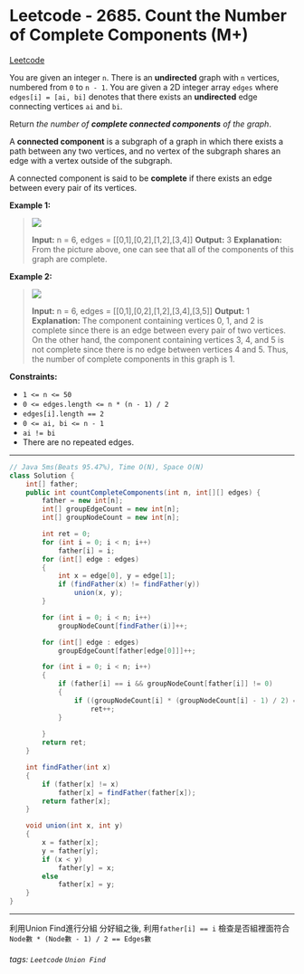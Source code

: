 # Leetcode - 2685. Count the Number of Complete Components (M+)

[Leetcode](https://leetcode.com/problems/count-the-number-of-complete-components/)

You are given an integer `n`. There is an **undirected** graph with `n` vertices, numbered from `0` to `n - 1`. You are given a 2D integer array `edges` where `edges[i] = [ai, bi]` denotes that there exists an **undirected** edge connecting vertices `ai` and `bi`.

Return _the number of **complete connected components** of the graph_.

A **connected component** is a subgraph of a graph in which there exists a path between any two vertices, and no vertex of the subgraph shares an edge with a vertex outside of the subgraph.

A connected component is said to be **complete** if there exists an edge between every pair of its vertices.

**Example 1:**

> **![](https://assets.leetcode.com/uploads/2023/04/11/screenshot-from-2023-04-11-23-31-23.png)**
> 
> **Input:** n = 6, edges = [[0,1],[0,2],[1,2],[3,4]]
> **Output:** 3
> **Explanation:** From the picture above, one can see that all of the components of this graph are complete.

**Example 2:**

> **![](https://assets.leetcode.com/uploads/2023/04/11/screenshot-from-2023-04-11-23-32-00.png)**
> 
> **Input:** n = 6, edges = [[0,1],[0,2],[1,2],[3,4],[3,5]]
> **Output:** 1
> **Explanation:** The component containing vertices 0, 1, and 2 is complete since there is an edge between every pair of two vertices. On the other hand, the component containing vertices 3, 4, and 5 is not complete since there is no edge between vertices 4 and 5. Thus, the number of complete components in this graph is 1.

**Constraints:**

-   `1 <= n <= 50`
-   `0 <= edges.length <= n * (n - 1) / 2`
-   `edges[i].length == 2`
-   `0 <= ai, bi <= n - 1`
-   `ai != bi`
-   There are no repeated edges.

---
```java
// Java 5ms(Beats 95.47%), Time O(N), Space O(N)
class Solution {
    int[] father;
    public int countCompleteComponents(int n, int[][] edges) {
        father = new int[n];
        int[] groupEdgeCount = new int[n];
        int[] groupNodeCount = new int[n];

        int ret = 0;
        for (int i = 0; i < n; i++)
            father[i] = i;
        for (int[] edge : edges)
        {
            int x = edge[0], y = edge[1];
            if (findFather(x) != findFather(y))
                union(x, y);
        }

        for (int i = 0; i < n; i++)
            groupNodeCount[findFather(i)]++;

        for (int[] edge : edges)
            groupEdgeCount[father[edge[0]]]++;

        for (int i = 0; i < n; i++)
        {
            if (father[i] == i && groupNodeCount[father[i]] != 0)
            {
                if ((groupNodeCount[i] * (groupNodeCount[i] - 1) / 2) == groupEdgeCount[i])
                    ret++;
            }
            
        }
        return ret;
    }

    int findFather(int x)
    {
        if (father[x] != x)
            father[x] = findFather(father[x]);
        return father[x];
    }

    void union(int x, int y)
    {
        x = father[x];
        y = father[y];
        if (x < y)
            father[y] = x;
        else
            father[x] = y;
    }
}
```
---

利用Union Find進行分組
分好組之後, 利用`father[i] == i` 檢查是否組裡面符合`Node數 * (Node數 - 1) / 2 == Edges數`


###### tags: `Leetcode` `Union Find`